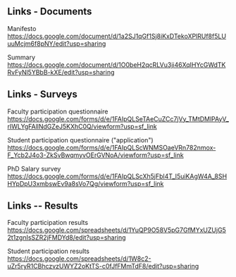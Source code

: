 Links - Documents
-----

Manifesto
https://docs.google.com/document/d/1a2SJ1qGf1Sj8iKxDTekoXPlRUf8f5LUuuMcjm6f8pNY/edit?usp=sharing

Summary
https://docs.google.com/document/d/1O0beH2qcRLVu3ji46XqIHYcGWdTKRvFyNl5YBbB-kXE/edit?usp=sharing


Links - Surveys
-----

Faculty participation questionnaire
https://docs.google.com/forms/d/e/1FAIpQLSeTAeCuZCc7jVy_TMtDMlPAyV_rIWLYgFAllNdGZeJ5KXhC0Q/viewform?usp=sf_link

Student participation questionnaire ("application")
https://docs.google.com/forms/d/e/1FAIpQLScWNMSOaeVRn782nmox-F_Ycb2J4o3-ZkSvBwqmyvOErGVNoA/viewform?usp=sf_link

PhD Salary survey
https://docs.google.com/forms/d/e/1FAIpQLScXh5jFbl4T_I5uiKAgW4A_8SHHYpDpU3xmbswEv9a8sVo7Qg/viewform?usp=sf_link


Links -- Results
----

Faculty participation results
https://docs.google.com/spreadsheets/d/1YuQP9O58V5pG7GfMYxUZUjG52t1zgnIsSZR2jFMDYd8/edit?usp=sharing

Student participation results
https://docs.google.com/spreadsheets/d/1W8c2-uZr5ryR1CBhczvzUWYZ2oKtTS-c0fJfFMmTdF8/edit?usp=sharing
